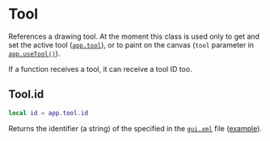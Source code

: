 # Tool

References a drawing tool. At the moment this class is used only to
get and set the active tool
([`app.tool`](app.md#apptool)), or to paint on the canvas
(`tool` parameter in [`app.useTool()`](app.md#appusetool)).

If a function receives a tool, it can receive a tool ID too.

## Tool.id

```lua
local id = app.tool.id
```

Returns the identifier (a string) of the specified in the
[`gui.xml`](https://github.com/aseprite/aseprite/blob/main/data/gui.xml)
file ([example](https://github.com/aseprite/aseprite/blob/20618ff321ae4e73a4f5d6bfd9ef6f2cd8925b7a/data/gui.xml#L1065)).

